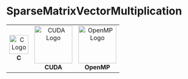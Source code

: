 # SparseMatrixVectorMultiplication
<table>
  <tr>
    <td align="center">
      <img src="https://upload.wikimedia.org/wikipedia/commons/1/18/C_Programming_Language.svg" alt="C Logo" width="50"/><br/>
      <strong>C</strong>
    </td>
    <td align="center">
      <img src="https://upload.wikimedia.org/wikipedia/commons/b/b9/Nvidia_CUDA_Logo.jpg" alt="CUDA Logo" width="100"/><br/>
      <strong>CUDA</strong>
    </td>
    <td align="center">
      <img src="https://www.openmp.org/wp-content/uploads/openmp-header-logo-100h.png" alt="OpenMP Logo" width="100"/><br/>
      <strong>OpenMP</strong>
    </td>
  </tr>
</table>

